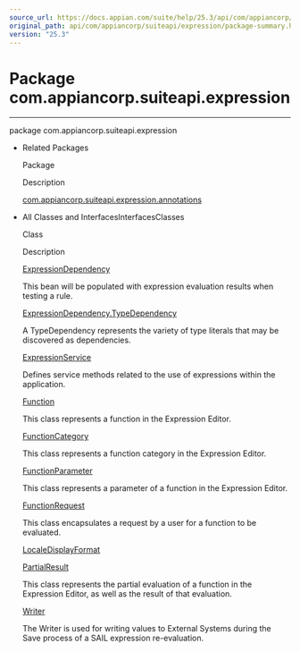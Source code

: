 ```yaml
---
source_url: https://docs.appian.com/suite/help/25.3/api/com/appiancorp/suiteapi/expression/package-summary.html
original_path: api/com/appiancorp/suiteapi/expression/package-summary.html
version: "25.3"
---
```


# Package com.appiancorp.suiteapi.expression

* * *

package com.appiancorp.suiteapi.expression

-   Related Packages

    Package

    Description

    [com.appiancorp.suiteapi.expression.annotations](annotations/package-summary.html)

-   All Classes and InterfacesInterfacesClasses

    Class

    Description

    [ExpressionDependency](ExpressionDependency.html "class in com.appiancorp.suiteapi.expression")

    This bean will be populated with expression evaluation results when testing a rule.

    [ExpressionDependency.TypeDependency](ExpressionDependency.TypeDependency.html "class in com.appiancorp.suiteapi.expression")

    A TypeDependency represents the variety of type literals that may be discovered as dependencies.

    [ExpressionService](ExpressionService.html "interface in com.appiancorp.suiteapi.expression")

    Defines service methods related to the use of expressions within the application.

    [Function](Function.html "class in com.appiancorp.suiteapi.expression")

    This class represents a function in the Expression Editor.

    [FunctionCategory](FunctionCategory.html "class in com.appiancorp.suiteapi.expression")

    This class represents a function category in the Expression Editor.

    [FunctionParameter](FunctionParameter.html "class in com.appiancorp.suiteapi.expression")

    This class represents a parameter of a function in the Expression Editor.

    [FunctionRequest](FunctionRequest.html "class in com.appiancorp.suiteapi.expression")

    This class encapsulates a request by a user for a function to be evaluated.

    [LocaleDisplayFormat](LocaleDisplayFormat.html "class in com.appiancorp.suiteapi.expression")

    [PartialResult](PartialResult.html "class in com.appiancorp.suiteapi.expression")

    This class represents the partial evaluation of a function in the Expression Editor, as well as the result of that evaluation.

    [Writer](Writer.html "interface in com.appiancorp.suiteapi.expression")

    The Writer is used for writing values to External Systems during the Save process of a SAIL expression re-evaluation.